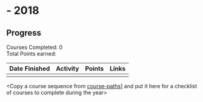 # <YOUR NAME> - 2018

## Progress

Courses Completed: 0  
Total Points earned:

| Date Finished | Activity | Points | Links |
| ------------- | -------- | ------ | ----- |
|               |          |        |       |

<Copy a course sequence from [course-paths](../../course-paths)] and put it here for a checklist of courses to complete during the year>
